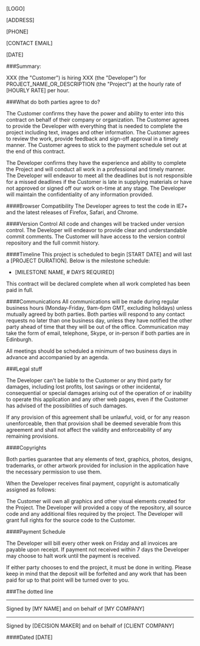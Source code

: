 [LOGO]

[ADDRESS]

[PHONE]

[CONTACT EMAIL]

[DATE]

###Summary:

XXX (the "Customer") is hiring XXX (the "Developer") for PROJECT_NAME_OR_DESCRIPTION (the "Project") at the hourly rate of [HOURLY RATE] per hour.

###What do both parties agree to do?

The Customer confirms they have the power and ability to enter into this contract on behalf of their company or organization. The Customer agrees to provide the Developer with everything that is needed to complete the project including text, images and other information. The Customer agrees to review the work, provide feedback and sign-off approval in a timely manner. The Customer agrees to stick to the payment schedule set out at the end of this contract.

The Developer confirms they have the experience and ability to complete the Project and will conduct all work in a professional and timely manner. The Developer will endeavor to meet all the deadlines but is not responsible for a missed deadlines if the Customer is late in supplying materials or have not approved or signed off our work on-time at any stage. The Developer will maintain the confidentiality of any information provided.

####Browser Compatibility
The Developer agrees to test the code in IE7+ and the latest releases of Firefox, Safari, and Chrome.

####Version Control
All code and changes will be tracked under version control. The Developer will endeavor to provide clear and understandable commit comments. The Customer will have access to the version control repository and the full commit history.

####Timeline
This project is scheduled to begin [START DATE] and will last a [PROJECT DURATION].
Below is the milestone schedule:

* [MILESTONE NAME, # DAYS REQUIRED]

This contract will be declared complete when all work completed has been paid in full.

####Communications
All communications will be made during regular business hours (Monday-Friday, 9am-6pm GMT, excluding holidays) unless mutually agreed by both parties. Both parties will respond to any contact requests no later than one business day, unless they have notified the other party ahead of time that they will be out of the office. Communication may take the form of email, telephone, Skype, or in-person if both parties are in Edinburgh.

All meetings should be scheduled a minimum of two business days in advance and accompanied by an agenda.

###Legal stuff

The Developer can't be liable to the Customer or any third party for damages, including lost profits, lost savings or other incidental, consequential or special damages arising out of the operation of or inability to operate this application and any other web pages, even if the Customer has advised of the possibilities of such damages.

If any provision of this agreement shall be unlawful, void, or for any reason unenforceable, then that provision shall be deemed severable from this agreement and shall not affect the validity and enforceability of any remaining provisions.

####Copyrights

Both parties guarantee that any elements of text, graphics, photos, designs, trademarks, or other artwork provided for inclusion in the application have the necessary permission to use them.

When the Developer receives final payment, copyright is automatically assigned as follows:

The Customer will own all graphics and other visual elements created for the Project. The Developer will provided a copy of the repository, all source code and any additional files required by the project. The Developer will grant full rights for the source code to the Customer.


####Payment Schedule

The Developer will bill every other week on Friday and all invoices are payable upon receipt. If payment not received within 7 days the Developer may choose to halt work until the payment is received. 

If either party chooses to end the project, it must be done in writing. Please keep in mind that the deposit will be forfeited and any work that has been paid for up to that point will be turned over to you.


###The dotted line


__________________________________________________
Signed by [MY NAME] and on behalf of [MY COMPANY]


__________________________________________________
Signed by [DECISION MAKER] and on behalf of [CLIENT COMPANY]


####Dated [DATE]
